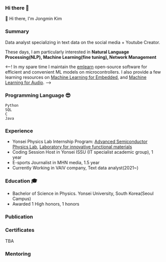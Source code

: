 ### Hi there 👋
👋 Hi there, I'm Jongmin Kim

### Summary
Data analyst specializing in text data on the social media + Youtube Creator.

These days, I am particularly interested in **Natural Language Processing(NLP), Machine Learning(fine tuning), Network Management** 

<--! In my spare time I maintain the [emlearn](https://emlearn.org) open-source software for efficient and convenient ML models on microcontrollers. 
I also provide a few learning resources on [Machine Learning for Embedded](https://github.com/jonnor/embeddedml), and [Machine Learning for Audio](https://github.com/jonnor/machinehearing/). -->

### Programming Language 😎
    Python 
    SQL
    C
    Java

### Experience 
* Yonsei Physics Lab Internship Program: [Advanced Semiconductor Physics Lab](http://aspl.yonsei.ac.kr/), [Laboratory for innovative functional materials](https://sites.google.com/view/lifm349/professor)
* Coding Session Host in Yonsei ISSU (IT specialist academic group), 1 year
* E-sports Journalist in MHN media, 1.5 year
* Currently Working in VAIV company, Text data analyst(2021~)

### Education 🎓
* Bachelor of Science in Physics. Yonsei University, South Korea(Seoul Campus)
* Awarded 1 High honors, 1 honors

### Publication

### Certificates
TBA

### Mentoring

